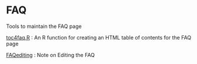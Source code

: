 #  FAQ

Tools to maintain the FAQ page

[toc4faq.R][2]
:  An R function for creating an HTML table of contents for the FAQ page

[FAQediting][3]
:  Note on Editing the FAQ



[2]: faq/toc4faq.R
[3]: faq/faqediting.md
